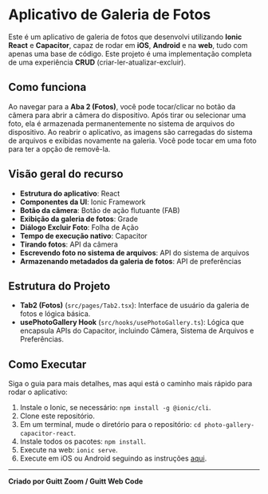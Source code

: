 # Aplicativo de Galeria de Fotos

Este é um aplicativo de galeria de fotos que desenvolvi utilizando **Ionic React** e **Capacitor**, capaz de rodar em **iOS**, **Android** e na **web**, tudo com apenas uma base de código. Este projeto é uma implementação completa de uma experiência **CRUD** (criar-ler-atualizar-excluir).

## Como funciona

Ao navegar para a **Aba 2 (Fotos)**, você pode tocar/clicar no botão da câmera para abrir a câmera do dispositivo. Após tirar ou selecionar uma foto, ela é armazenada permanentemente no sistema de arquivos do dispositivo. Ao reabrir o aplicativo, as imagens são carregadas do sistema de arquivos e exibidas novamente na galeria. Você pode tocar em uma foto para ter a opção de removê-la.

## Visão geral do recurso

- **Estrutura do aplicativo**: React
- **Componentes da UI**: Ionic Framework
- **Botão da câmera**: Botão de ação flutuante (FAB)
- **Exibição da galeria de fotos**: Grade
- **Diálogo Excluir Foto**: Folha de Ação
- **Tempo de execução nativo**: Capacitor
- **Tirando fotos**: API da câmera
- **Escrevendo foto no sistema de arquivos**: API do sistema de arquivos
- **Armazenando metadados da galeria de fotos**: API de preferências

## Estrutura do Projeto

- **Tab2 (Fotos)** (`src/pages/Tab2.tsx`): Interface de usuário da galeria de fotos e lógica básica.
- **usePhotoGallery Hook** (`src/hooks/usePhotoGallery.ts`): Lógica que encapsula APIs do Capacitor, incluindo Câmera, Sistema de Arquivos e Preferências.

## Como Executar

Siga o guia para mais detalhes, mas aqui está o caminho mais rápido para rodar o aplicativo:

1. Instale o Ionic, se necessário: `npm install -g @ionic/cli`.
2. Clone este repositório.
3. Em um terminal, mude o diretório para o repositório: `cd photo-gallery-capacitor-react`.
4. Instale todos os pacotes: `npm install`.
5. Execute na web: `ionic serve`.
6. Execute em iOS ou Android seguindo as instruções [aqui](https://ionicframework.com/docs).

---

**Criado por Guitt Zoom / Guitt Web Code**
